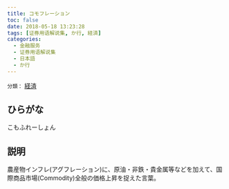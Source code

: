 ```yaml
---
title: コモフレーション
toc: false
date: 2018-05-18 13:23:28
tags: [证券用语解说集, か行, 経済]
categories:
  - 金融服务
  - 证券用语解说集
  - 日本語
  - か行
---
```


`分類：` [経済](/tags/経済/)

## ひらがな

こもふれーしょん

## 説明

農産物インフレ(アグフレーション)に、原油・非鉄・貴金属等などを加えて、国際商品市場(Commodity)全般の価格上昇を捉えた言葉。
